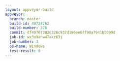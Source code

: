```yaml
---
layout: appveyor-build
appveyor:
  branch: master
  build-id: 40724762
  build-number: 376
  commit: df407073826326c937d196ee67f90a7941b5009d
  job-id: wx3o9anw47akr63j
  job-number: 3
  os-name: Windows
  test-result: 0
---
```


